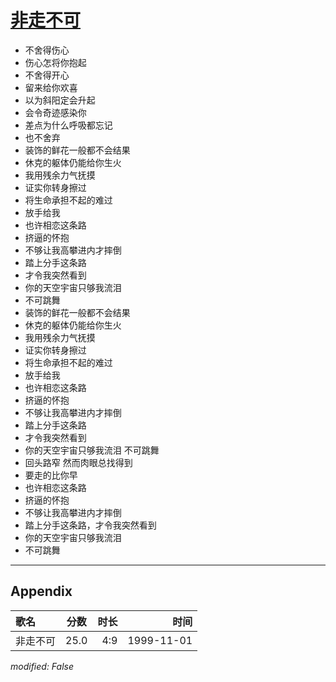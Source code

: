 # [非走不可](https://music.163.com/song?id=26075125)

* 不舍得伤心
* 伤心怎将你抱起
* 不舍得开心
* 留来给你欢喜
* 以为斜阳定会升起
* 会令奇迹感染你
* 差点为什么呼吸都忘记
* 也不舍弃
* 装饰的鲜花一般都不会结果
* 休克的躯体仍能给你生火
* 我用残余力气抚摸
* 证实你转身擦过
* 将生命承担不起的难过
* 放手给我
* 也许相恋这条路
* 挤逼的怀抱
* 不够让我高攀进内才摔倒
* 踏上分手这条路
* 才令我突然看到
* 你的天空宇宙只够我流泪
* 不可跳舞
* 装饰的鲜花一般都不会结果
* 休克的躯体仍能给你生火
* 我用残余力气抚摸
* 证实你转身擦过
* 将生命承担不起的难过
* 放手给我
* 也许相恋这条路
* 挤逼的怀抱
* 不够让我高攀进内才摔倒
* 踏上分手这条路
* 才令我突然看到
* 你的天空宇宙只够我流泪 不可跳舞
* 回头路窄 然而肉眼总找得到
* 要走的比你早
* 也许相恋这条路
* 挤逼的怀抱
* 不够让我高攀进内才摔倒
* 踏上分手这条路，才令我突然看到
* 你的天空宇宙只够我流泪
* 不可跳舞


---

## Appendix

|歌名|分数|时长|时间|
|:---|:---:|---:|---:|
|非走不可|25.0|4:9|1999-11-01

*modified: False*
